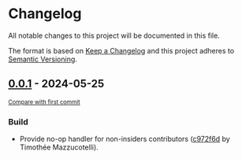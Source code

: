 # Changelog

All notable changes to this project will be documented in this file.

The format is based on [Keep a Changelog](http://keepachangelog.com/en/1.0.0/)
and this project adheres to [Semantic Versioning](http://semver.org/spec/v2.0.0.html).

<!-- insertion marker -->
## [0.0.1](https://github.com/mkdocstrings/shell/releases/tag/0.0.1) - 2024-05-25

<small>[Compare with first commit](https://github.com/mkdocstrings/shell/compare/111e8c0760606b1983c8041dab8b8663cb152baf...0.0.1)</small>

### Build

- Provide no-op handler for non-insiders contributors ([c972f6d](https://github.com/mkdocstrings/shell/commit/c972f6d80da36c46e3b5e4158031dbb164f54098) by Timothée Mazzucotelli).
